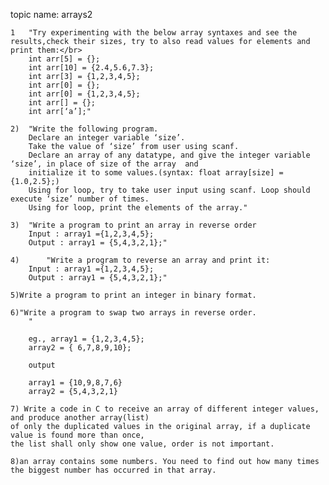topic name: arrays2

    1	"Try experimenting with the below array syntaxes and see the results,check their sizes, try to also read values for elements and print them:</br> 
        int arr[5] = {}; 
        int arr[10] = {2.4,5.6,7.3};
        int arr[3] = {1,2,3,4,5};
        int arr[0] = {};
        int arr[0] = {1,2,3,4,5};
        int arr[] = {};
        int arr[‘a’];"
    
    2)	"Write the following program.
        Declare an integer variable ‘size’. 
        Take the value of ‘size’ from user using scanf.
        Declare an array of any datatype, and give the integer variable ‘size’, in place of size of the array  and 
        initialize it to some values.(syntax: float array[size] = {1.0,2.5};)
        Using for loop, try to take user input using scanf. Loop should execute ‘size’ number of times.
        Using for loop, print the elements of the array."
    
    3)	"Write a program to print an array in reverse order
        Input : array1 ={1,2,3,4,5};
        Output : array1 = {5,4,3,2,1};"
    
    4)      "Write a program to reverse an array and print it:  
        Input : array1 ={1,2,3,4,5};
        Output : array1 = {5,4,3,2,1};"
    
    5)Write a program to print an integer in binary format.
    
    6)"Write a program to swap two arrays in reverse order.
        "
        
        eg., array1 = {1,2,3,4,5};
        array2 = { 6,7,8,9,10};
    
        output
        
        array1 = {10,9,8,7,6}
        array2 = {5,4,3,2,1}
        
    7) Write a code in C to receive an array of different integer values, and produce another array(list)
    of only the duplicated values in the original array, if a duplicate value is found more than once, 
    the list shall only show one value, order is not important.
    
    8)an array contains some numbers. You need to find out how many times the biggest number has occurred in that array.
    
